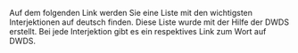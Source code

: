 Auf dem folgenden Link werden Sie eine Liste mit den wichtigsten Interjektionen auf deutsch finden. Diese Liste wurde mit der Hilfe der DWDS erstellt. Bei jede Interjektion gibt es ein respektives Link zum Wort auf DWDS.
